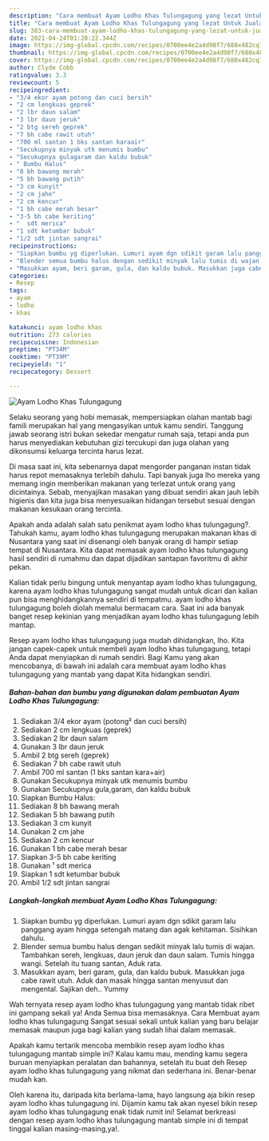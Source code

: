 ```yaml
---
description: "Cara membuat Ayam Lodho Khas Tulungagung yang lezat Untuk Jualan"
title: "Cara membuat Ayam Lodho Khas Tulungagung yang lezat Untuk Jualan"
slug: 383-cara-membuat-ayam-lodho-khas-tulungagung-yang-lezat-untuk-jualan
date: 2021-04-24T01:20:22.344Z
image: https://img-global.cpcdn.com/recipes/0700ee4e2a4d98f7/680x482cq70/ayam-lodho-khas-tulungagung-foto-resep-utama.jpg
thumbnail: https://img-global.cpcdn.com/recipes/0700ee4e2a4d98f7/680x482cq70/ayam-lodho-khas-tulungagung-foto-resep-utama.jpg
cover: https://img-global.cpcdn.com/recipes/0700ee4e2a4d98f7/680x482cq70/ayam-lodho-khas-tulungagung-foto-resep-utama.jpg
author: Clyde Cobb
ratingvalue: 3.3
reviewcount: 5
recipeingredient:
- "3/4 ekor ayam potong dan cuci bersih"
- "2 cm lengkuas geprek"
- "2 lbr daun salam"
- "3 lbr daun jeruk"
- "2 btg sereh geprek"
- "7 bh cabe rawit utuh"
- "700 ml santan 1 bks santan karaair"
- "Secukupnya minyak utk menumis bumbu"
- "Secukupnya gulagaram dan kaldu bubuk"
- " Bumbu Halus"
- "8 bh bawang merah"
- "5 bh bawang putih"
- "3 cm kunyit"
- "2 cm jahe"
- "2 cm kencur"
- "1 bh cabe merah besar"
- "3-5 bh cabe keriting"
- "  sdt merica"
- "1 sdt ketumbar bubuk"
- "1/2 sdt jintan sangrai"
recipeinstructions:
- "Siapkan bumbu yg diperlukan. Lumuri ayam dgn sdikit garam lalu panggang ayam hingga setengah matang dan agak kehitaman. Sisihkan dahulu."
- "Blender semua bumbu halus dengan sedikit minyak lalu tumis di wajan. Tambahkan sereh, lengkuas, daun jeruk dan daun salam. Tumis hingga wangi. Setelah itu tuang santan, Aduk rata."
- "Masukkan ayam, beri garam, gula, dan kaldu bubuk. Masukkan juga cabe rawit utuh. Aduk dan masak hingga santan menyusut dan mengental. Sajikan deh.. Yummy"
categories:
- Resep
tags:
- ayam
- lodho
- khas

katakunci: ayam lodho khas 
nutrition: 273 calories
recipecuisine: Indonesian
preptime: "PT34M"
cooktime: "PT39M"
recipeyield: "1"
recipecategory: Dessert

---
```



![Ayam Lodho Khas Tulungagung](https://img-global.cpcdn.com/recipes/0700ee4e2a4d98f7/680x482cq70/ayam-lodho-khas-tulungagung-foto-resep-utama.jpg)

Selaku seorang yang hobi memasak, mempersiapkan olahan mantab bagi famili merupakan hal yang mengasyikan untuk kamu sendiri. Tanggung jawab seorang istri bukan sekedar mengatur rumah saja, tetapi anda pun harus menyediakan kebutuhan gizi tercukupi dan juga olahan yang dikonsumsi keluarga tercinta harus lezat.

Di masa  saat ini, kita sebenarnya dapat mengorder panganan instan tidak harus repot memasaknya terlebih dahulu. Tapi banyak juga lho mereka yang memang ingin memberikan makanan yang terlezat untuk orang yang dicintainya. Sebab, menyajikan masakan yang dibuat sendiri akan jauh lebih higienis dan kita juga bisa menyesuaikan hidangan tersebut sesuai dengan makanan kesukaan orang tercinta. 



Apakah anda adalah salah satu penikmat ayam lodho khas tulungagung?. Tahukah kamu, ayam lodho khas tulungagung merupakan makanan khas di Nusantara yang saat ini disenangi oleh banyak orang di hampir setiap tempat di Nusantara. Kita dapat memasak ayam lodho khas tulungagung hasil sendiri di rumahmu dan dapat dijadikan santapan favoritmu di akhir pekan.

Kalian tidak perlu bingung untuk menyantap ayam lodho khas tulungagung, karena ayam lodho khas tulungagung sangat mudah untuk dicari dan kalian pun bisa menghidangkannya sendiri di tempatmu. ayam lodho khas tulungagung boleh diolah memalui bermacam cara. Saat ini ada banyak banget resep kekinian yang menjadikan ayam lodho khas tulungagung lebih mantap.

Resep ayam lodho khas tulungagung juga mudah dihidangkan, lho. Kita jangan capek-capek untuk membeli ayam lodho khas tulungagung, tetapi Anda dapat menyiapkan di rumah sendiri. Bagi Kamu yang akan mencobanya, di bawah ini adalah cara membuat ayam lodho khas tulungagung yang mantab yang dapat Kita hidangkan sendiri.

<!--inarticleads1-->

##### Bahan-bahan dan bumbu yang digunakan dalam pembuatan Ayam Lodho Khas Tulungagung:

1. Sediakan 3/4 ekor ayam (potong² dan cuci bersih)
1. Sediakan 2 cm lengkuas (geprek)
1. Sediakan 2 lbr daun salam
1. Gunakan 3 lbr daun jeruk
1. Ambil 2 btg sereh (geprek)
1. Sediakan 7 bh cabe rawit utuh
1. Ambil 700 ml santan (1 bks santan kara+air)
1. Gunakan Secukupnya minyak utk menumis bumbu
1. Gunakan Secukupnya gula,garam, dan kaldu bubuk
1. Siapkan  Bumbu Halus:
1. Sediakan 8 bh bawang merah
1. Sediakan 5 bh bawang putih
1. Sediakan 3 cm kunyit
1. Gunakan 2 cm jahe
1. Sediakan 2 cm kencur
1. Gunakan 1 bh cabe merah besar
1. Siapkan 3-5 bh cabe keriting
1. Gunakan  ¹ sdt merica
1. Siapkan 1 sdt ketumbar bubuk
1. Ambil 1/2 sdt jintan sangrai




<!--inarticleads2-->

##### Langkah-langkah membuat Ayam Lodho Khas Tulungagung:

1. Siapkan bumbu yg diperlukan. Lumuri ayam dgn sdikit garam lalu panggang ayam hingga setengah matang dan agak kehitaman. Sisihkan dahulu.
1. Blender semua bumbu halus dengan sedikit minyak lalu tumis di wajan. Tambahkan sereh, lengkuas, daun jeruk dan daun salam. Tumis hingga wangi. Setelah itu tuang santan, Aduk rata.
1. Masukkan ayam, beri garam, gula, dan kaldu bubuk. Masukkan juga cabe rawit utuh. Aduk dan masak hingga santan menyusut dan mengental. Sajikan deh.. Yummy




Wah ternyata resep ayam lodho khas tulungagung yang mantab tidak ribet ini gampang sekali ya! Anda Semua bisa memasaknya. Cara Membuat ayam lodho khas tulungagung Sangat sesuai sekali untuk kalian yang baru belajar memasak maupun juga bagi kalian yang sudah lihai dalam memasak.

Apakah kamu tertarik mencoba membikin resep ayam lodho khas tulungagung mantab simple ini? Kalau kamu mau, mending kamu segera buruan menyiapkan peralatan dan bahannya, setelah itu buat deh Resep ayam lodho khas tulungagung yang nikmat dan sederhana ini. Benar-benar mudah kan. 

Oleh karena itu, daripada kita berlama-lama, hayo langsung aja bikin resep ayam lodho khas tulungagung ini. Dijamin kamu tak akan nyesel bikin resep ayam lodho khas tulungagung enak tidak rumit ini! Selamat berkreasi dengan resep ayam lodho khas tulungagung mantab simple ini di tempat tinggal kalian masing-masing,ya!.

